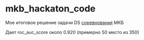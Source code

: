 # mkb_hackaton_code

Мое итоговое решение задачи DS [соревнования](https://hackathon-mkb.ru/) МКБ 

Дает roc_auc_score около 0.920 (примерно 50 место из 350)

